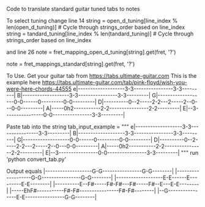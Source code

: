 Code to translate standard guitar tuned tabs to notes

To select tuning change line 14
string = open_d_tuning[line_index % len(open_d_tuning)]  # Cycle through strings_order based on line_index
string = tandard_tuning[line_index % len(tandard_tuning)]  # Cycle through strings_order based on line_index

and line 26
note = fret_mapping_open_d_tuning[string].get(fret, '?')

note = fret_mappings_standard[string].get(fret, '?')

To Use. Get your guitar tab from  https://tabs.ultimate-guitar.com
This is the example here
https://tabs.ultimate-guitar.com/tab/pink-floyd/wish-you-were-here-chords-44555
e|-------------------3-3----------------3-3---------|
B|-------------------3-3----------------3-3---------|
G|-------------------0-0------0---------0-0---------|
D|----------0--2-----2-2---2-----2--0---0-0---------| 
A|-----0h2-----------2-2----------------2-2---------|
E|--3----------------0-0----------------3-3---------|

Paste tab into the string 
tab_input_example = """
e|-------------------3-3----------------3-3---------|
B|-------------------3-3----------------3-3---------|
G|-------------------0-0------0---------0-0---------|
D|----------0--2-----2-2---2-----2--0---0-0---------| 
A|-----0h2-----------2-2----------------2-2---------|
E|--3----------------0-0----------------3-3---------|
"""
run 'python convert_tab.py'

Output equals
|-------------------G-G----------------G-G--------|
|-------------------G-G----------------G-G--------|
|-------------------E-E------E---------E-E--------|
|----------E--F#-----F#-F#---F#-----F#--E---E-E--------|
|-----EhF#-----------F#-F#----------------F#-F#--------|
|--G----------------E-E----------------G-G--------|